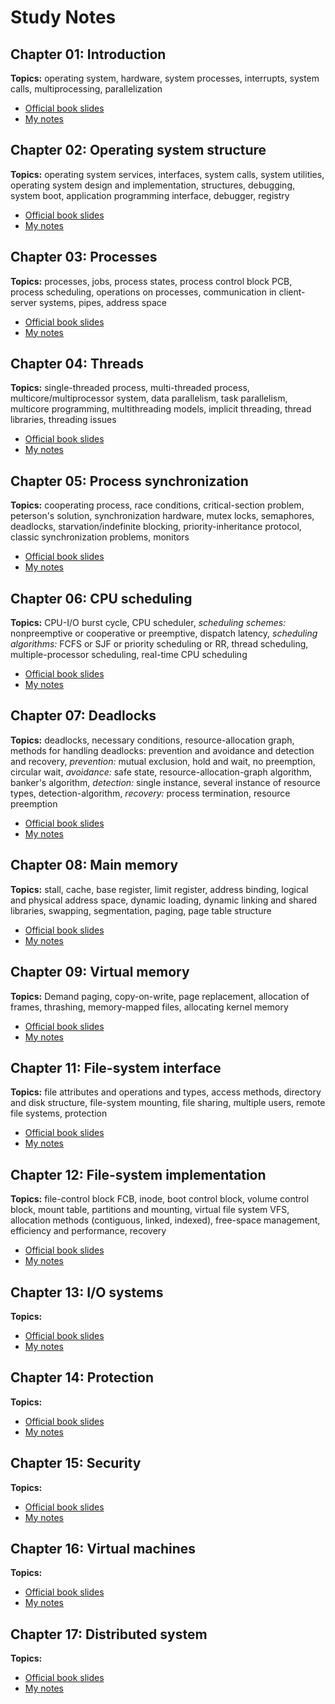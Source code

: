# Study Notes

## Chapter 01: Introduction            

**Topics:** operating system, hardware, system processes, interrupts,
system calls, multiprocessing, parallelization

* [Official book slides](http://codex.cs.yale.edu/avi/os-book/OS9/slide-dir/PPT-dir/ch1.ppt)
* [My notes](https://github.com/Rachels-studies/EECS-678/blob/main/Studying/Notes/Chapter%2001%20-%20Introduction.md)

## Chapter 02: Operating system structure

**Topics:** operating system services, interfaces, system calls, system utilities,
operating system design and implementation, structures, debugging,
system boot, application programming interface, debugger, registry

* [Official book slides](http://codex.cs.yale.edu/avi/os-book/OS9/slide-dir/PPT-dir/ch2.ppt)
* [My notes](https://github.com/Rachels-studies/EECS-678/blob/main/Studying/Notes/Chapter%2002%20-%20Operating%20system%20structures.md)

## Chapter 03: Processes

**Topics:** processes, jobs, process states, process control block PCB,
process scheduling, operations on processes, communication in client-server systems,
pipes, address space

* [Official book slides](http://codex.cs.yale.edu/avi/os-book/OS9/slide-dir/PPT-dir/ch3.ppt)
* [My notes](https://github.com/Rachels-studies/EECS-678/blob/main/Studying/Notes/Chapter%2003%20-%20Processes.md)

## Chapter 04: Threads

**Topics:** single-threaded process, multi-threaded process, multicore/multiprocessor system,
data parallelism, task parallelism, multicore programming, multithreading models, implicit threading, thread libraries,
threading issues

* [Official book slides](http://codex.cs.yale.edu/avi/os-book/OS9/slide-dir/PPT-dir/ch4.ppt)
* [My notes](https://github.com/Rachels-studies/EECS-678/blob/main/Studying/Notes/Chapter%2004%20-%20Threads.md)

## Chapter 05: Process synchronization  

**Topics:** cooperating process, race conditions, critical-section problem,
peterson's solution, synchronization hardware, mutex locks, semaphores,
deadlocks, starvation/indefinite blocking, priority-inheritance protocol,
classic synchronization problems, monitors

* [Official book slides](http://codex.cs.yale.edu/avi/os-book/OS9/slide-dir/PPT-dir/ch5.ppt)
* [My notes](https://github.com/Rachels-studies/EECS-678/blob/main/Studying/Notes/Chapter%2005%20-%20Process%20synchronization.md)

## Chapter 06: CPU scheduling

**Topics:** CPU-I/O burst cycle, CPU scheduler, *scheduling schemes:* nonpreemptive or cooperative or preemptive,
dispatch latency, *scheduling algorithms:* FCFS or SJF or priority scheduling or RR,
thread scheduling, multiple-processor scheduling, real-time CPU scheduling

* [Official book slides](http://codex.cs.yale.edu/avi/os-book/OS9/slide-dir/PPT-dir/ch6.ppt)
* [My notes](https://github.com/Rachels-studies/EECS-678/blob/main/Studying/Notes/Chapter%2006%20-%20CPU%20scheduling.md)

## Chapter 07: Deadlocks   

**Topics:** deadlocks, necessary conditions, resource-allocation graph,
methods for handling deadlocks: prevention and avoidance and detection and recovery, 
*prevention:* mutual exclusion, hold and wait, no preemption, circular wait,
*avoidance:* safe state, resource-allocation-graph algorithm, banker's algorithm,
*detection:* single instance, several instance of resource types, detection-algorithm,
*recovery:* process termination, resource preemption

* [Official book slides](http://codex.cs.yale.edu/avi/os-book/OS9/slide-dir/PPT-dir/ch7.ppt)
* [My notes](https://github.com/Rachels-studies/EECS-678/blob/main/Studying/Notes/Chapter%2007%20-%20Deadlocks.md)

## Chapter 08: Main memory

**Topics:** stall, cache, base register, limit register, address binding, logical and physical address space,
dynamic loading, dynamic linking and shared libraries, swapping, segmentation,
paging, page table structure

* [Official book slides](http://codex.cs.yale.edu/avi/os-book/OS9/slide-dir/PPT-dir/ch8.ppt)
* [My notes](https://github.com/Rachels-studies/EECS-678/blob/main/Studying/Notes/Chapter%2008%20-%20Main%20memory.md)

## Chapter 09: Virtual memory   

**Topics:** Demand paging, copy-on-write, page replacement, allocation of frames, 
thrashing, memory-mapped files, allocating kernel memory

* [Official book slides](http://codex.cs.yale.edu/avi/os-book/OS9/slide-dir/PPT-dir/ch9.ppt)
* [My notes](https://github.com/Rachels-studies/EECS-678/blob/main/Studying/Notes/Chapter%2009%20-%20Virtual%20memory.md)

## Chapter 11: File-system interface 

**Topics:** file attributes and operations and types, access methods,
directory and disk structure, file-system mounting, file sharing,
multiple users, remote file systems, protection

* [Official book slides](http://codex.cs.yale.edu/avi/os-book/OS9/slide-dir/PPT-dir/ch11.ppt)
* [My notes](https://github.com/Rachels-studies/EECS-678/blob/main/Studying/Notes/Chapter%2011%20-%20File-system%20interface.md)

## Chapter 12: File-system implementation

**Topics:** file-control block FCB, inode, boot control block, volume control block,
mount table, partitions and mounting, virtual file system VFS, 
allocation methods (contiguous, linked, indexed), free-space management,
efficiency and performance, recovery

* [Official book slides](http://codex.cs.yale.edu/avi/os-book/OS9/slide-dir/PPT-dir/ch12.ppt)
* [My notes](https://github.com/Rachels-studies/EECS-678/blob/main/Studying/Notes/Chapter%2012%20-%20File-system%20implementation.md)

## Chapter 13: I/O systems

**Topics:** 

* [Official book slides](http://codex.cs.yale.edu/avi/os-book/OS9/slide-dir/PPT-dir/ch13.ppt)
* [My notes](https://github.com/Rachels-studies/EECS-678/blob/main/Studying/Notes/Chapter%2013%20-%20IO%20systems.md)

## Chapter 14: Protection

**Topics:** 

* [Official book slides](http://codex.cs.yale.edu/avi/os-book/OS9/slide-dir/PPT-dir/ch14.ppt)
* [My notes](https://github.com/Rachels-studies/EECS-678/blob/main/Studying/Notes/Chapter%2014%20-%20Protection.md)

## Chapter 15: Security

**Topics:** 

* [Official book slides](http://codex.cs.yale.edu/avi/os-book/OS9/slide-dir/PPT-dir/ch15.ppt)
* [My notes](https://github.com/Rachels-studies/EECS-678/blob/main/Studying/Notes/Chapter%2015%20-%20Security.md)

## Chapter 16: Virtual machines

**Topics:** 

* [Official book slides](http://codex.cs.yale.edu/avi/os-book/OS9/slide-dir/PPT-dir/ch16.ppt)
* [My notes](https://github.com/Rachels-studies/EECS-678/blob/main/Studying/Notes/Chapter%2016%20-%20Virtual%20machines.md)

## Chapter 17: Distributed system

**Topics:** 

* [Official book slides](http://codex.cs.yale.edu/avi/os-book/OS9/slide-dir/PPT-dir/ch17.ppt)
* [My notes](https://github.com/Rachels-studies/EECS-678/blob/main/Studying/Notes/Chapter%2017%20-%20Distributed%20systems.md)
